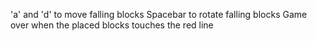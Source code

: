 'a' and 'd' to move falling blocks
 Spacebar to rotate falling blocks
 Game over when the placed blocks touches the red line

